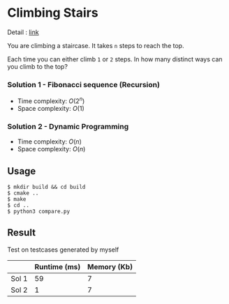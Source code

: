 # Climbing Stairs
Detail : [link](https://leetcode.com/problems/climbing-stairs/)

You are climbing a staircase. It takes `n` steps to reach the top.

Each time you can either climb `1` or `2` steps. In how many distinct ways can you climb to the top?

### Solution 1 - Fibonacci sequence (Recursion)
* Time complexity: $O(2^n)$
* Space complexity: $O(1)$

### Solution 2 - Dynamic Programming
* Time complexity: $O(n)$
* Space complexity: $O(n)$

## Usage
```shell
$ mkdir build && cd build
$ cmake ..
$ make
$ cd ..
$ python3 compare.py
```

## Result
Test on testcases generated by myself

|       | Runtime (ms) | Memory (Kb) |
|-------|--------------|-------------|
| Sol 1 | 59           | 7           |
| Sol 2 | 1            | 7           |
